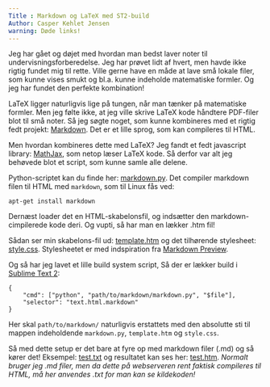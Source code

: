 ```yaml
---
Title : Markdown og LaTeX med ST2-build
Author: Casper Kehlet Jensen
warning: Døde links!
---
```


Jeg har gået og døjet med hvordan man bedst laver noter til undervisningsforberedelse. Jeg har prøvet lidt af hvert, men havde ikke rigtig fundet mig til rette. Ville gerne have en måde at lave små lokale filer, som kunne vises smukt og bl.a. kunne indeholde matematiske formler. Og jeg har fundet den perfekte kombination!

LaTeX ligger naturligvis lige på tungen, når man tænker på matematiske formler. Men jeg følte ikke, at jeg ville skrive LaTeX kode håndtere PDF-filer blot til små noter. Så jeg søgte noget, som kunne kombineres med et rigtig fedt projekt: <a href="http://daringfireball.net/projects/markdown/">Markdown</a>. Det er et lille sprog, som kan compileres til HTML.

Men hvordan kombineres dette med LaTeX? Jeg fandt et fedt javascript library: <a href="http://www.mathjax.org/">MathJax</a>, som netop læser LaTeX kode. Så derfor var alt jeg behøvede blot et script, som kunne samle alle delene.

Python-scriptet kan du finde her: <a href="/code/markdown.py" target="_blank">markdown.py</a>. Det compiler markdown filen til HTML med <code>markdown</code>, som til Linux fås ved:

<pre><code>apt-get install markdown</code></pre>
Dernæst loader det en HTML-skabelonsfil, og indsætter den markdown-cimpilerede kode deri. Og vupti, så har man en lækker .htm fil!

Sådan ser min skabelons-fil ud: <a href="/code/template.htm" target="_blank">template.htm</a> og det tilhørende stylesheet: <a href="/code/style.css" target="_blank">style.css</a>. Stylesheetet er med indspiration fra <a href="https://chrome.google.com/webstore/detail/markdown-preview/jmchmkecamhbiokiopfpnfgbidieafmd">Markdown Preview</a>.

Og så har jeg lavet et lille build system script, Så der er lækker build i <a href="http://www.sublimetext.com/2">Sublime Text 2</a>:

<pre><code>{
    "cmd": ["python", "path/to/markdown/markdown.py", "$file"],
    "selector": "text.html.markdown"
}
</code></pre>
Her skal <code>path/to/markdown/</code> naturligvis erstattets med den absolutte sti til mappen indeholdende <code>markdown.py</code>, <code>template.htm</code> og <code>style.css</code>.

Så med dette setup er det bare at fyre op med markdown filer (.md) og så kører det! Eksempel: <a href="/code/test.txt" target="_blank">test.txt</a> og resultatet kan ses her: <a href="/code/test.htm" target="_blank">test.htm</a>. <i>Normalt bruger jeg .md filer, men da dette på webserveren rent faktisk compileres til HTML, må her anvendes .txt for man kan se kildekoden!</i>